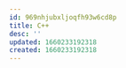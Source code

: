 ```yaml
---
id: 969nhjubxljoqfh93w6cd8p
title: C++
desc: ''
updated: 1660233192318
created: 1660233192318
---
```

